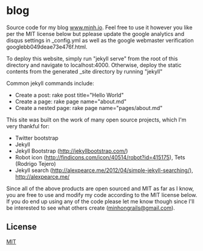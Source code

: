 blog
======

Source code for my blog www.minh.io. Feel free to use it however you like per
the MIT license below but pplease update the google analytics and disqus settings in 
_config.yml as well as the google webmaster verification googlebb049deae73e476f.html.

To deploy this website, simply run "jekyll serve" from the root of this 
directory and navigate to localhost:4000. Otherwise, deploy the static contents 
from the generated _site directory by running "jekyll"

Common jekyll commands include:

* Create a post: rake post title="Hello World"
* Create a page: rake page name="about.md"
* Create a nested page: rake page name="pages/about.md"

This site was built on the work of many open source projects, which I'm
very thankful for:

* Twitter bootstrap
* Jekyll
* Jekyll Bootstrap (http://jekyllbootstrap.com/)
* Robot icon (http://findicons.com/icon/40514/robot?id=415175), Tets (Rodrigo Tejero)
* Jekyll search (http://alexpearce.me/2012/04/simple-jekyll-searching/), http://alexpearce.me/

Since all of the above products are open sourced and MIT as far as I know,
you are free to use and modify my code according to the MIT license below.
If you do end up using any of the code please let me know though since I'll
be interested to see what others create (minhongrails@gmail.com).

## License

[MIT](http://opensource.org/licenses/MIT)



